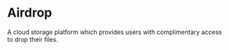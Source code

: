 # Airdrop
A cloud storage platform which provides users with complimentary access to drop their files.

